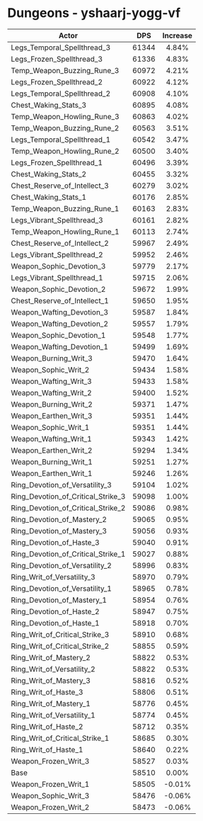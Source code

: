 # Dungeons - yshaarj-yogg-vf
| Actor | DPS | Increase |
|---|:---:|:---:|
|Legs_Temporal_Spellthread_3|61344|4.84%|
|Legs_Frozen_Spellthread_3|61336|4.83%|
|Temp_Weapon_Buzzing_Rune_3|60972|4.21%|
|Legs_Frozen_Spellthread_2|60922|4.12%|
|Legs_Temporal_Spellthread_2|60908|4.10%|
|Chest_Waking_Stats_3|60895|4.08%|
|Temp_Weapon_Howling_Rune_3|60863|4.02%|
|Temp_Weapon_Buzzing_Rune_2|60563|3.51%|
|Legs_Temporal_Spellthread_1|60542|3.47%|
|Temp_Weapon_Howling_Rune_2|60500|3.40%|
|Legs_Frozen_Spellthread_1|60496|3.39%|
|Chest_Waking_Stats_2|60455|3.32%|
|Chest_Reserve_of_Intellect_3|60279|3.02%|
|Chest_Waking_Stats_1|60176|2.85%|
|Temp_Weapon_Buzzing_Rune_1|60163|2.83%|
|Legs_Vibrant_Spellthread_3|60161|2.82%|
|Temp_Weapon_Howling_Rune_1|60113|2.74%|
|Chest_Reserve_of_Intellect_2|59967|2.49%|
|Legs_Vibrant_Spellthread_2|59952|2.46%|
|Weapon_Sophic_Devotion_3|59779|2.17%|
|Legs_Vibrant_Spellthread_1|59715|2.06%|
|Weapon_Sophic_Devotion_2|59672|1.99%|
|Chest_Reserve_of_Intellect_1|59650|1.95%|
|Weapon_Wafting_Devotion_3|59587|1.84%|
|Weapon_Wafting_Devotion_2|59557|1.79%|
|Weapon_Sophic_Devotion_1|59548|1.77%|
|Weapon_Wafting_Devotion_1|59499|1.69%|
|Weapon_Burning_Writ_3|59470|1.64%|
|Weapon_Sophic_Writ_2|59434|1.58%|
|Weapon_Wafting_Writ_3|59433|1.58%|
|Weapon_Wafting_Writ_2|59400|1.52%|
|Weapon_Burning_Writ_2|59371|1.47%|
|Weapon_Earthen_Writ_3|59351|1.44%|
|Weapon_Sophic_Writ_1|59351|1.44%|
|Weapon_Wafting_Writ_1|59343|1.42%|
|Weapon_Earthen_Writ_2|59294|1.34%|
|Weapon_Burning_Writ_1|59251|1.27%|
|Weapon_Earthen_Writ_1|59246|1.26%|
|Ring_Devotion_of_Versatility_3|59104|1.02%|
|Ring_Devotion_of_Critical_Strike_3|59098|1.00%|
|Ring_Devotion_of_Critical_Strike_2|59086|0.98%|
|Ring_Devotion_of_Mastery_2|59065|0.95%|
|Ring_Devotion_of_Mastery_3|59056|0.93%|
|Ring_Devotion_of_Haste_3|59040|0.91%|
|Ring_Devotion_of_Critical_Strike_1|59027|0.88%|
|Ring_Devotion_of_Versatility_2|58996|0.83%|
|Ring_Writ_of_Versatility_3|58970|0.79%|
|Ring_Devotion_of_Versatility_1|58965|0.78%|
|Ring_Devotion_of_Mastery_1|58954|0.76%|
|Ring_Devotion_of_Haste_2|58947|0.75%|
|Ring_Devotion_of_Haste_1|58918|0.70%|
|Ring_Writ_of_Critical_Strike_3|58910|0.68%|
|Ring_Writ_of_Critical_Strike_2|58855|0.59%|
|Ring_Writ_of_Mastery_2|58822|0.53%|
|Ring_Writ_of_Versatility_2|58822|0.53%|
|Ring_Writ_of_Mastery_3|58816|0.52%|
|Ring_Writ_of_Haste_3|58806|0.51%|
|Ring_Writ_of_Mastery_1|58776|0.45%|
|Ring_Writ_of_Versatility_1|58774|0.45%|
|Ring_Writ_of_Haste_2|58712|0.35%|
|Ring_Writ_of_Critical_Strike_1|58685|0.30%|
|Ring_Writ_of_Haste_1|58640|0.22%|
|Weapon_Frozen_Writ_3|58527|0.03%|
|Base|58510|0.00%|
|Weapon_Frozen_Writ_1|58505|-0.01%|
|Weapon_Sophic_Writ_3|58476|-0.06%|
|Weapon_Frozen_Writ_2|58473|-0.06%|
